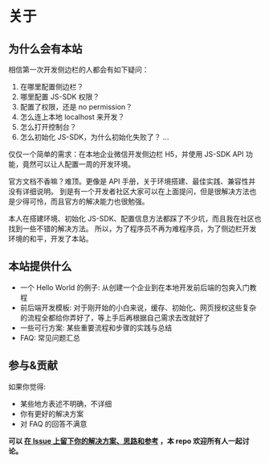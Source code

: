 # 关于

## 为什么会有本站

相信第一次开发侧边栏的人都会有如下疑问：

1. 在哪里配置侧边栏？
2. 哪里配置 JS-SDK 权限？
3. 配置了权限，还是 no permission？
4. 怎么连上本地 localhost 来开发？
5. 怎么打开控制台？
6. 怎么初始化 JS-SDK，为什么初始化失败了？
...

仅仅一个简单的需求：在本地企业微信开发侧边栏 H5，并使用 JS-SDK API 功能，竟然可以让人配置一周的开发环境。

官方文档不香嘛？难顶。更像是 API 手册，关于环境搭建、最佳实践、兼容性并没有详细说明。
到是有一个开发者社区大家可以在上面提问，但是很解决方法也是少得可怜，而且官方的解决能力也很勉强。

本人在搭建环境、初始化 JS-SDK、配置信息方法都踩了不少坑，而且我在社区也找到一些不错的解决方法。
所以，为了程序员不再为难程序员，为了侧边栏开发环境的和平，开发了本站。

## 本站提供什么

* 一个 Hello World 的例子: 从创建一个企业到在本地开发前后端的包爽入门教程
* 前后端开发模板: 对于刚开始的小白来说，缓存、初始化、网页授权这些复杂的流程全都给你弄好了，等上手后再根据自己需求去改就好了
* 一些可行方案: 某些重要流程和步骤的实践与总结
* FAQ: 常见问题汇总

## 参与&贡献

如果你觉得:

* 某些地方表述不明确，不详细
* 你有更好的解决方案
* 对 FAQ 的回答不满意

**可以 [在 Issue 上留下你的解决方案、思路和参考](https://github.com/wecom-sidebar/docs/issues) ，本 repo 欢迎所有人一起讨论。**
